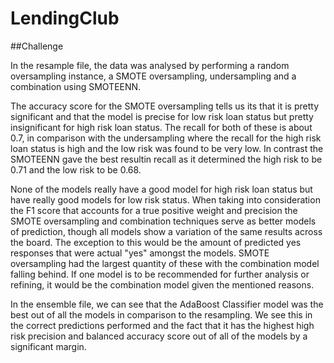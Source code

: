 # LendingClub

##Challenge

In the resample file, the data was analysed by performing a random oversampling instance, a SMOTE oversampling, undersampling and a combination using SMOTEENN. 

The accuracy score for the SMOTE oversampling tells us its that it is pretty significant and that the model is precise for low risk loan status but pretty insignificant for high risk loan status. The recall for both of these is about 0.7, in comparison with the undersampling where the recall for the high risk loan status is high and the low risk
was found to be very low. In contrast the SMOTEENN gave the best resultin recall as it determined the high risk to be 0.71 and the low risk to be 0.68. 

None of the models really have a good model for high risk loan status but have really good models for low risk status. When taking into consideration the F1 score that accounts for a true positive weight and precision the SMOTE oversampling and combination techniques serve as better models of prediction, though all models show a variation of the same results across the board. The exception to this would be the amount of predicted yes responses that were actual "yes" amongst the models. SMOTE oversampling had the largest quantity of these with the combination model falling behind. If one model is to be recommended for further analysis or refining, it would be the combination model given the mentioned reasons. 

In the ensemble file, we can see that the AdaBoost Classifier model was the best out of all the models in comparison to the resampling. We see this in the correct predictions performed and the fact that it has the highest high risk precision and balanced accuracy score out of all of the models by a significant margin. 
